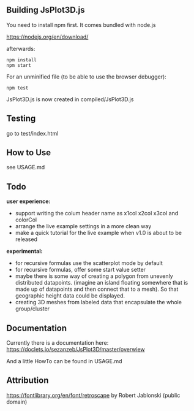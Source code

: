 ## Building JsPlot3D.js

You need to install npm first. It comes bundled with node.js

https://nodejs.org/en/download/

afterwards:

    npm install
    npm start

For an unminified file (to be able to use the browser debugger):

    npm test

JsPlot3D.js is now created in compiled/JsPlot3D.js


## Testing

go to test/index.html


## How to Use

see USAGE.md



## Todo

**user experience:**

- support writing the colum header name as x1col x2col x3col and colorCol
- arrange the live example settings in a more clean way
- make a quick tutorial for the live example when v1.0 is about to be released

**experimental:**

- for recursive formulas use the scatterplot mode by default
- for recursive formulas, offer some start value setter
- maybe there is some way of creating a polygon from unevenly distributed datapoints. (imagine an island floating somewhere that is made up of datapoints and then connect that to a mesh). So that geographic height data could be displayed.
- creating 3D meshes from labeled data that encapsulate the whole group/cluster


## Documentation

Currently there is a documentation here: https://doclets.io/sezanzeb/JsPlot3D/master/overwiew

And a little HowTo can be found in USAGE.md


## Attribution

https://fontlibrary.org/en/font/retroscape by Robert Jablonski (public domain)
